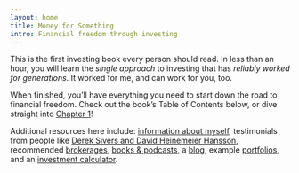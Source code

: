 ```yaml
---
layout: home
title: Money for Something
intro: Financial freedom through investing
---
```


This is the first investing book every person should read. In less than an hour, you will learn the *single approach* to investing that has *reliably worked for generations*. It worked for me, and can work for you, too.

When finished, you’ll have everything you need to start down the road to financial freedom. Check out the book’s Table of Contents below, or dive straight into [Chapter 1](/book/introduction/)!

Additional resources here include: [information about myself](/about/), testimonials from people like [Derek Sivers and David Heinemeier Hansson](/praise/), recommended [brokerages](/brokerages/), [books & podcasts](/books/), a [blog](/blog/), example [portfolios](/portfolios/), and an [investment calculator](/calculator/).